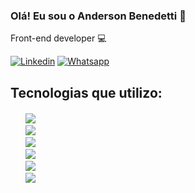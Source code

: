 ### Olá! Eu sou o Anderson Benedetti 👋


Front-end developer 💻

[![Linkedin](https://img.shields.io/badge/LinkedIn-0077B5?style=for-the-badge&logo=linkedin&logoColor=white)](https://www.linkedin.com/in/dev-anderson-benedetti/)
[![Whatsapp](https://img.shields.io/badge/WhatsApp-25D366?style=for-the-badge&logo=whatsapp&logoColor=white)](https://wa.me/5551997042710)

## Tecnologias que utilizo:

<div style="margin-top: 20px; margin-bottom: 20px;">
<ul style="list-style: none;">
    <li>
        <img src="https://img.shields.io/badge/HTML5-E34F26?style=for-the-badge&logo=html5&logoColor=white">
    </li>
    <li>
        <img src="https://img.shields.io/badge/CSS3-1572B6?style=for-the-badge&logo=css3&logoColor=white">
    </li>
    <li>
        <img src="https://img.shields.io/badge/JavaScript-F7DF1E?style=for-the-badge&logo=javascript&logoColor=black">
    </li>
    <li>
        <img src="https://img.shields.io/badge/React-20232A?style=for-the-badge&logo=react&logoColor=61DAFB">
    </li>
    <li>
        <img src="https://img.shields.io/badge/MySQL-00000F?style=for-the-badge&logo=mysql&logoColor=white">
    </li>
    <li>
        <img src="[https://img.shields.io/badge/MySQL-00000F?style=for-the-badge&logo=mysql&logoColor=white](https://img.shields.io/badge/Vue.js-35495E?style=for-the-badge&logo=vuedotjs&logoColor=4FC08D)https://img.shields.io/badge/Vue.js-35495E?style=for-the-badge&logo=vuedotjs&logoColor=4FC08D">
    </li>
</ul>
</div>
